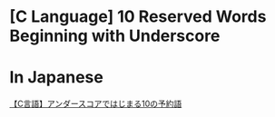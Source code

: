 # [C Language] 10 Reserved Words Beginning with Underscore

# In Japanese
[【C言語】アンダースコアではじまる10の予約語](https://qiita.com/y-tetsu/items/06e5bf148bc70986bfbb)
